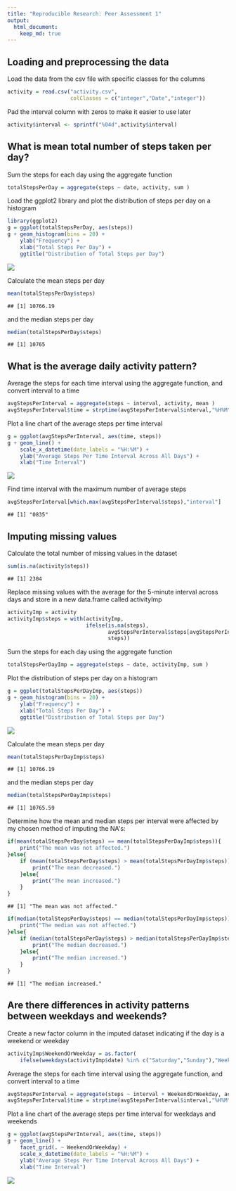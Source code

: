 ```yaml
---
title: "Reproducible Research: Peer Assessment 1"
output: 
  html_document:
    keep_md: true
---
```



## Loading and preprocessing the data

Load the data from the csv file with specific classes for the columns


```r
activity = read.csv("activity.csv",
                    colClasses = c("integer","Date","integer"))
```

Pad the interval column with zeros to make it easier to use later


```r
activity$interval <- sprintf("%04d",activity$interval)
```


## What is mean total number of steps taken per day?

Sum the steps for each day using the aggregate function


```r
totalStepsPerDay = aggregate(steps ~ date, activity, sum )
```

Load the ggplot2 library and plot the distribution of steps per day on a histogram

```r
library(ggplot2)
g = ggplot(totalStepsPerDay, aes(steps))
g + geom_histogram(bins = 20) +
    ylab("Frequency") +
    xlab("Total Steps Per Day") +
    ggtitle("Distribution of Total Steps per Day")
```

![](PA1_template_files/figure-html/unnamed-chunk-4-1.png)<!-- -->

Calculate the mean steps per day


```r
mean(totalStepsPerDay$steps)
```

```
## [1] 10766.19
```

and the median steps per day


```r
median(totalStepsPerDay$steps)
```

```
## [1] 10765
```

## What is the average daily activity pattern?

Average the steps for each time interval using the aggregate function, and convert interval to a time


```r
avgStepsPerInterval = aggregate(steps ~ interval, activity, mean )
avgStepsPerInterval$time = strptime(avgStepsPerInterval$interval,"%H%M")
```

Plot a line chart of the average steps per time interval


```r
g = ggplot(avgStepsPerInterval, aes(time, steps))
g + geom_line() +
    scale_x_datetime(date_labels = "%H:%M") +
    ylab("Average Steps Per Time Interval Across All Days") +
    xlab("Time Interval")
```

![](PA1_template_files/figure-html/unnamed-chunk-8-1.png)<!-- -->

Find time interval with the maximum number of average steps


```r
avgStepsPerInterval[which.max(avgStepsPerInterval$steps),"interval"]
```

```
## [1] "0835"
```


## Imputing missing values

Calculate the total number of missing values in the dataset


```r
sum(is.na(activity$steps))
```

```
## [1] 2304
```

Replace missing values with the average for the 5-minute interval across days and store in a new data.frame called activityImp


```r
activityImp = activity
activityImp$steps = with(activityImp,  
                         ifelse(is.na(steps), 
                                avgStepsPerInterval$steps[avgStepsPerInterval$interval==interval], 
                                steps))
```

Sum the steps for each day using the aggregate function


```r
totalStepsPerDayImp = aggregate(steps ~ date, activityImp, sum )
```

Plot the distribution of steps per day on a histogram

```r
g = ggplot(totalStepsPerDayImp, aes(steps))
g + geom_histogram(bins = 20) +
    ylab("Frequency") +
    xlab("Total Steps Per Day") +
    ggtitle("Distribution of Total Steps per Day")
```

![](PA1_template_files/figure-html/unnamed-chunk-13-1.png)<!-- -->

Calculate the mean steps per day


```r
mean(totalStepsPerDayImp$steps)
```

```
## [1] 10766.19
```

and the median steps per day


```r
median(totalStepsPerDayImp$steps)
```

```
## [1] 10765.59
```

Determine how the mean and median steps per interval were affected by my chosen method of imputing the NA's:


```r
if(mean(totalStepsPerDay$steps) == mean(totalStepsPerDayImp$steps)){
    print("The mean was not affected.")
}else{
    if (mean(totalStepsPerDay$steps) > mean(totalStepsPerDayImp$steps)){
        print("The mean decreased.")
    }else{
        print("The mean increased.")
    }
}
```

```
## [1] "The mean was not affected."
```

```r
if(median(totalStepsPerDay$steps) == median(totalStepsPerDayImp$steps)){
    print("The median was not affected.")
}else{
    if (median(totalStepsPerDay$steps) > median(totalStepsPerDayImp$steps)){
        print("The median decreased.")
    }else{
        print("The median increased.")
    }
}
```

```
## [1] "The median increased."
```


## Are there differences in activity patterns between weekdays and weekends?

Create a new factor column in the imputed dataset indicating if the day is a weekend or weekday


```r
activityImp$WeekendOrWeekday = as.factor(
    ifelse(weekdays(activityImp$date) %in% c("Saturday","Sunday"),"Weekend","Weekday"))
```

Average the steps for each time interval using the aggregate function, and convert interval to a time


```r
avgStepsPerInterval = aggregate(steps ~ interval + WeekendOrWeekday, activityImp, mean )
avgStepsPerInterval$time = strptime(avgStepsPerInterval$interval,"%H%M")
```

Plot a line chart of the average steps per time interval for weekdays and weekends


```r
g = ggplot(avgStepsPerInterval, aes(time, steps))
g + geom_line() +
    facet_grid(. ~ WeekendOrWeekday) +
    scale_x_datetime(date_labels = "%H:%M") +
    ylab("Average Steps Per Time Interval Across All Days") +
    xlab("Time Interval")
```

![](PA1_template_files/figure-html/unnamed-chunk-19-1.png)<!-- -->
